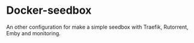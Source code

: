 # Docker-seedbox
An other configuration for make a simple seedbox with Traefik, Rutorrent, Emby and monitoring.
